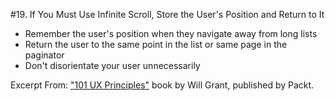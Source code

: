 #19. If You Must Use Infinite Scroll, Store the User's Position and Return to It
-  Remember the user's position when they navigate away from long lists
-  Return the user to the same point in the list or same page in the paginator
-  Don't disorientate your user unnecessarily

Excerpt From: ["101 UX Principles"](https://www.packtpub.com/web-development/101-ux-principles) book by Will Grant, published by Packt.
